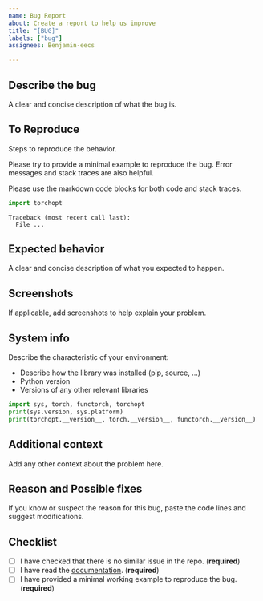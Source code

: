 ```yaml
---
name: Bug Report
about: Create a report to help us improve
title: "[BUG]"
labels: ["bug"]
assignees: Benjamin-eecs

---
```


## Describe the bug

A clear and concise description of what the bug is.

## To Reproduce

Steps to reproduce the behavior.

Please try to provide a minimal example to reproduce the bug. Error messages and stack traces are also helpful.

Please use the markdown code blocks for both code and stack traces.

```python
import torchopt
```

```pytb
Traceback (most recent call last):
  File ...
```

## Expected behavior

A clear and concise description of what you expected to happen.

## Screenshots

If applicable, add screenshots to help explain your problem.

## System info

Describe the characteristic of your environment:

- Describe how the library was installed (pip, source, ...)
- Python version
- Versions of any other relevant libraries

```python
import sys, torch, functorch, torchopt
print(sys.version, sys.platform)
print(torchopt.__version__, torch.__version__, functorch.__version__)
```

## Additional context

Add any other context about the problem here.

## Reason and Possible fixes

If you know or suspect the reason for this bug, paste the code lines and suggest modifications.

## Checklist

- [ ] I have checked that there is no similar issue in the repo. (**required**)
- [ ] I have read the [documentation](https://torchopt.readthedocs.io). (**required**)
- [ ] I have provided a minimal working example to reproduce the bug. (**required**)
